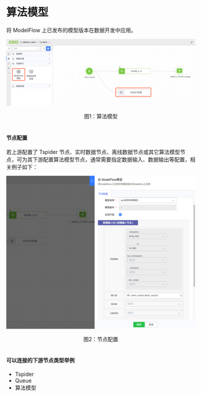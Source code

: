 # 算法模型

将 ModelFlow 上已发布的模型版本在数据开发中应用。

![](../../../../assets/dataflow/components/modeling/dataflow-model.png)

<center>图1：算法模型</center>

<br/>

#### 节点配置
若上游配置了 Tspider 节点、实时数据节点、离线数据节点或其它算法模型节点，可为其下游配置算法模型节点，通常需要指定数据输入、数据输出等配置，相关例子如下：

![](../../../../assets/dataflow/components/modeling/dataflow-model-example.png)

<center>图2：节点配置</center>

<br/>

#### 可以连接的下游节点类型举例
- Tspider
- Queue
- 算法模型
